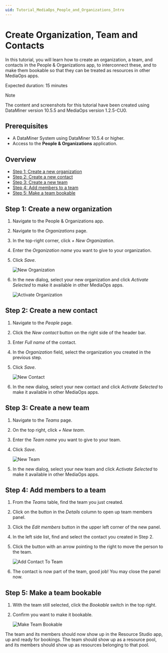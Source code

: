 ```yaml
---
uid: Tutorial_MediaOps_People_and_Organizations_Intro
---
```


# Create Organization, Team and Contacts

In this tutorial, you will learn how to create an organization, a team, and contacts in the People & Organizations app, to interconnect these, and to make them bookable so that they can be treated as resources in other MediaOps apps.

Expected duration: 15 minutes

> [!NOTE]
> The content and screenshots for this tutorial have been created using DataMiner version 10.5.5 and MediaOps version 1.2.5-CU0.

## Prerequisites

- A DataMiner System using DataMiner 10.5.4 or higher.
- Access to the **People & Organizations** application.

## Overview

- [Step 1: Create a new organization](#step-1-create-a-new-organization)
- [Step 2: Create a new contact](#step-2-create-a-new-contact)
- [Step 3: Create a new team](#step-3-create-a-new-team)
- [Step 4: Add members to a team](#step-4-add-members-to-a-team)
- [Step 5: Make a team bookable](#step-5-make-a-team-bookable)

## Step 1: Create a new organization

1. Navigate to the People & Organizations app.

1. Navigate to the *Organizations* page.

1. In the top-right corner, click *+ New Organization*.

1. Enter the *Organization name* you want to give to your organization.

1. Click *Save*.

   ![New Organization](~/solutions/images/People_And_Organizations_New_Organization.png)

1. In the new dialog, select your new organization and click *Activate Selected* to make it available in other MediaOps apps.

   ![Activate Organization](~/solutions/images/People_And_Organizations_Activate_Organization.png)

## Step 2: Create a new contact

1. Navigate to the *People* page.

1. Click the *New contact* button on the right side of the header bar.

1. Enter *Full name* of the contact.

1. In the *Organization* field, select the organization you created in the previous step.

1. Click *Save*.

   ![New Contact](~/solutions/images/People_And_Organizations_New_Contact.png)

1. In the new dialog, select your new contact and click *Activate Selected* to make it available in other MediaOps apps.

## Step 3: Create a new team

1. Navigate to the *Teams* page.

1. On the top right, click *+ New team*.

1. Enter the *Team name* you want to give to your team.

1. Click *Save*.

   ![New Team](~/solutions/images/People_And_Organizations_New_Team.png)

1. In the new dialog, select your new team and click *Activate Selected* to make it available in other MediaOps apps.

## Step 4: Add members to a team

1. From the *Teams* table, find the team you just created.

1. Click on the button in the *Details* column to open up team members panel.

1. Click the *Edit members* button in the upper left corner of the new panel.

1. In the left side list, find and select the contact you created in Step 2.

1. Click the button with an arrow pointing to the right to move the person to the team.

   ![Add Contact To Team](~/solutions/images/People_And_Organizations_Add_Contact_To_Team.png)

1. The contact is now part of the team, good job! You may close the panel now.

## Step 5: Make a team bookable

1. With the team still selected, click the *Bookable* switch in the top right.

1. Confirm you want to make it bookable.

   ![Make Team Bookable](~/solutions/images/People_And_Organizations_Make_Team_Bookable.png)

The team and its members should now show up in the Resource Studio app, up and ready for bookings. The team should show up as a resource pool, and its members should show up as resources belonging to that pool.
